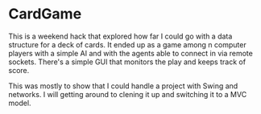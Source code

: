 # CardGame
This is a weekend hack that explored how far I could go with a data structure for a deck of cards.  It ended up as a game among n computer players with a simple AI and with the agents able to connect in via remote sockets.  There's a simple GUI that monitors the play and keeps track of score.

This was mostly to show that I could handle a project with Swing and networks.  I will getting around to clening it up and switching it to a MVC model.
